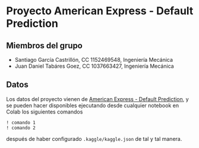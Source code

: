 # Proyecto American Express - Default Prediction

## Miembros del grupo

- Santiago García Castrillón, CC 1152469548, Ingeniería Mecánica
- Juan Daniel Tabáres Goez, CC 1037663427, Ingeniería Mecánica

## Datos

Los datos del proyecto vienen de [American Express - Default Prediction](https://www.kaggle.com/competitions/amex-default-prediction/), y se pueden hacer disponibles ejecutando desde cualquier notebook en Colab los siguientes comandos

    ! comando 1
    ! comando 2
    
después de haber configurado `.kaggle/kaggle.json` de tal y tal manera.
